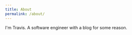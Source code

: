 ```yaml
---
title: About
permalink: /about/
---
```


I'm Travis. A software engineer with a blog for some reason.
